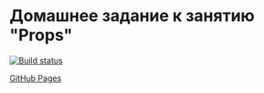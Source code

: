 # Домашнее задание к занятию "Props"

[![Build status](https://ci.appveyor.com/api/projects/status/8xjpfch2k6bd5urs?svg=true)](https://ci.appveyor.com/project/edelsid/props-shop)

[GitHub Pages](https://edelsid.github.io/props-shop/)